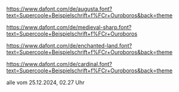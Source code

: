 https://www.dafont.com/de/augusta.font?text=Supercoole+Beispielschrift+f%FCr+Ouroboros&back=theme

https://www.dafont.com/de/medieval-sharp.font?text=Supercoole+Beispielschrift+f%FCr+Ouroboros

https://www.dafont.com/de/enchanted-land.font?text=Supercoole+Beispielschrift+f%FCr+Ouroboros&back=theme

https://www.dafont.com/de/cardinal.font?text=Supercoole+Beispielschrift+f%FCr+Ouroboros&back=theme

alle vom 25.12.2024, 02.27 Uhr